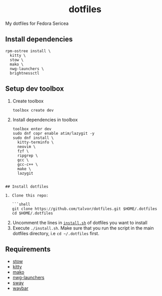 <h1 align="center">dotfiles</h1>

My dotfiles for Fedora Sericea

## Install dependencies

```shell
rpm-ostree install \
  kitty \
  stow \
  mako \
  nwg-launchers \
  brightnessctl
```

## Setup dev toolbox

1. Create toolbox
   ```shell
   toolbox create dev
   ```
2. Install dependencies in toolbox
   ```shell
   toolbox enter dev
   sudo dnf copr enable atim/lazygit -y
   sudo dnf install \
     kitty-terminfo \
     neovim \
     fzf \
     ripgrep \
     gcc \
     gcc-c++ \
     make \
     lazygit
```

## Install dotfiles

1. Clone this repo:

   ```shell
   git clone https://github.com/talvor/dotfiles.git $HOME/.dotfiles
   cd $HOME/.dotfiles
   ```

2. Uncomment the lines in [`install.sh`](./install.sh) of dotfiles you want to install
3. Execute `./install.sh`.
   Make sure that you run the script in the main dotfiles directory, i.e `cd ~/.dotfiles` first.

## Requirements

- [stow](https://www.gnu.org/software/stow/)
- [kitty](https://github.com/kovidgoyal/kitty)
- [mako](https://github.com/emersion/mako)
- [nwg-launchers](https://github.com/nwg-piotr/nwg-launchers)
- [sway](https://github.com/swaywm/sway)
- [waybar](https://github.com/Alexays/Waybar)

